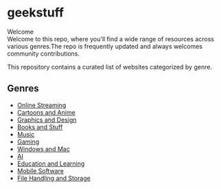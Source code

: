 
# geekstuff
Welcome
<br>
Welcome to this repo, where you'll find a wide range of resources across various genres.The repo is frequently updated and always welcomes community contributions.

This repository contains a curated list of websites categorized by genre.


## Genres

- [Online Streaming](online_streaming.md)
- [Cartoons and Anime](cartoons_and_anime.md)
- [Graphics and Design](graphics_and_design.md)
- [Books and Stuff](books_and_stuff.md)
- [Music](music.md)
- [Gaming](gaming.md)
- [Windows and Mac](windows_and_mac.md)
- [AI](ai.md)
- [Education and Learning](education_and_learning.md)
- [Mobile Software](mobile_software.md)
- [File Handling and Storage](file_handling_and_storage.md)
